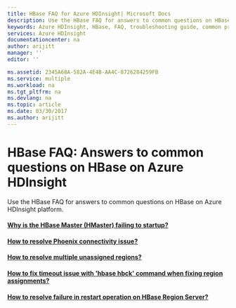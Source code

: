 ```yaml
---
title: HBase FAQ for Azure HDInsight| Microsoft Docs
description: Use the HBase FAQ for answers to common questions on HBase on Azure HDInsight platform.
keywords: Azure HDInsight, HBase, FAQ, troubleshooting guide, common problems
services: Azure HDInsight
documentationcenter: na
author: arijitt
manager: ''
editor: ''

ms.assetid: 2345A68A-582A-4E4B-AA4C-8726284259FB
ms.service: multiple
ms.workload: na
ms.tgt_pltfrm: na
ms.devlang: na
ms.topic: article
ms.date: 03/30/2017
ms.author: arijitt
---
```


# HBase FAQ: Answers to common questions on HBase on Azure HDInsight
Use the HBase FAQ for answers to common questions on HBase on Azure HDInsight platform.

#### [Why is the HBase Master (HMaster) failing to startup?](hbase-master-not-starting-up.md)
#### [How to resolve Phoenix connectivity issue?](phoenix-connectivity-issue.md)
#### [How to resolve multiple unassigned regions?](hbase-hbck-regions-not-assigned.md)
#### [How to fix timeout issue with 'hbase hbck' command when fixing region assignments?](hbase-hbck-timeout.md)
#### [How to resolve failure in restart operation on HBase Region Server?](hbase-regionserver-restart-failed.md)